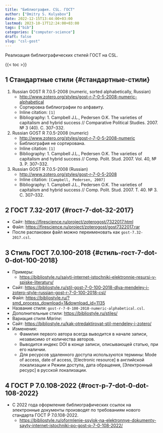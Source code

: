 ```yaml
---
title: "Библиография. CSL. ГОСТ"
author: ["Dmitry S. Kulyabov"]
date: 2022-12-15T13:44:00+03:00
lastmod: 2023-10-17T12:24:00+03:00
tags: ["bib"]
categories: ["computer-science"]
draft: false
slug: "csl-gost"
---
```


Реализация библиографических стилей ГОСТ на CSL.

<!--more-->

{{< toc >}}


## <span class="section-num">1</span> Стандартные стили {#стандартные-стили}

1.  Russian GOST R 7.0.5-2008 (numeric, sorted alphabetically, Russian)
    -   <http://www.zotero.org/styles/gost-r-7-0-5-2008-numeric-alphabetical>
    -   Сортировка библиографии по алфавиту.
    -   Inline citation: `[1]`
    -   Bibliography: 1. Campbell J.L., Pedersen O.K. The varieties of capitalism and hybrid success // Comparative Political Studies. 2007. № 3 (40). C. 307–332.
2.  Russian GOST R 7.0.5-2008 (numeric)
    -   <http://www.zotero.org/styles/gost-r-7-0-5-2008-numeric>
    -   Библиография не сортирована.
    -   Inline citation: `[1]`
    -   Bibliography: 1. Campbell J.L., Pedersen O.K. The varieties of capitalism and hybrid success // Comp. Polit. Stud. 2007. Vol. 40, № 3. P. 307–332.
3.  Russian GOST R 7.0.5-2008 (Russian)
    -   <http://www.zotero.org/styles/gost-r-7-0-5-2008>
    -   Inline citation:	`[Campbell, Pedersen, 2007]`
    -   Bibliography: 1. Campbell J.L., Pedersen O.K. The varieties of capitalism and hybrid success // Comp. Polit. Stud. 2007. Т. 40. № 3. С. 307–332.


## <span class="section-num">2</span> ГОСТ 7.32-2017 {#гост-7-dot-32-2017}

-   Сайт: <https://firescience.ru/project/zoterogost/7322017.html>
-   Файл: <https://firescience.ru/project/zoterogost/gost7322017.rar>
-   После распаковки файл можно переименовать как `gost-7.32-2017.csl`.


## <span class="section-num">3</span> Стиль ГОСТ 7.0.100-2018 {#стиль-гост-7-dot-0-dot-100-2018}

-   Примеры:
    -   <https://bibliostyle.ru/saiyti-internet-istochniki-elektronnie-resursi-v-spiske-literatury/>
-   Сайт: <https://bibliostyle.ru/stil-gost-7-0-100-2018-dlya-mendeley-i-zotero-style-russian-gost-r-7-0-100-2018-csl/>
-   Файл: <https://bibliostyle.ru/?smd_process_download=1&download_id=1135>
-   Название стиля: `gost-r-7-0-100-2018-numeric-alphabetical.csl`.
-   Дополнительные стили: <https://bibliostyle.ru/stiles/>
-   Вариация стиля _Marine_:
-   Сайт: <https://bibliostyle.ru/kak-otredaktirovat-stil-mendeley-i-zotero/>
-   Изменения:
    -   Фамилия первого автора всегда выводится в начале записи, независимо от количества авторов.
    -   Выводится индекс DOI в конце записи, описывающей статью, при его наличии.
    -   Для ресурсов удаленного доступа используются термины: Mode of access, date of access, [Electronic resource] в английской локализации и Режим доступа, дата обращения, [Электронный ресурс] в русской локализации.


## <span class="section-num">4</span> ГОСТ Р 7.0.108-2022 {#гост-р-7-dot-0-dot-108-2022}

-   С 2022 года оформление библиографических ссылок на электронные документы производят по требованиям нового стандарта ГОСТ Р 7.0.108-2022.
    -   <https://bibliostyle.ru/oformlenie-ssylok-na-elektronnye-dokumenty-sayty-internet-istochniki-po-gost-p-7-0-108-2022/>
